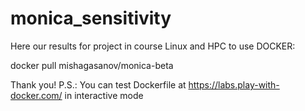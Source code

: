 # monica_sensitivity
Here our results for project in course Linux and HPC
to use DOCKER: 

docker pull mishagasanov/monica-beta

Thank you!
P.S.: You can test Dockerfile at https://labs.play-with-docker.com/ 
in interactive mode
